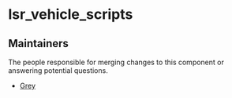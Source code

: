 lsr_vehicle_scripts
=================

## Maintainers

The people responsible for merging changes to this component or answering potential questions.

- [Grey](https://github.com/Grey-Soldierman)
